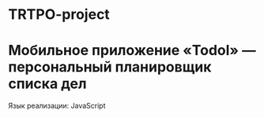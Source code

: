 # TRTPO-project
# Мобильное приложение «Todol» — персональный планировщик списка дел
Язык реализации: JavaScript
